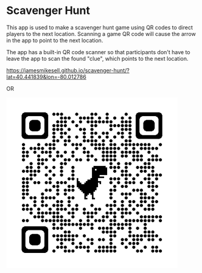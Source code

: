 
# Scavenger Hunt
This app is used to make a scavenger hunt game using QR codes to direct players to the next location.  Scanning a game QR code will cause the arrow in the app to point to the next location.

The app has a built-in QR code scanner so that participants don't have to leave the app to scan the found "clue", which points to the next location.

<https://jamesmikesell.github.io/scavenger-hunt/?lat=40.441839&lon=-80.012786>

OR

![qr code](qr-code.png)
